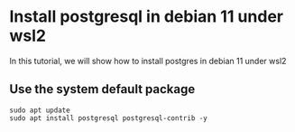 # Install postgresql in debian 11 under wsl2

In this tutorial, we will show how to install postgres in debian 11 under wsl2

## Use the system default package

```shell
sudo apt update
sudo apt install postgresql postgresql-contrib -y
```